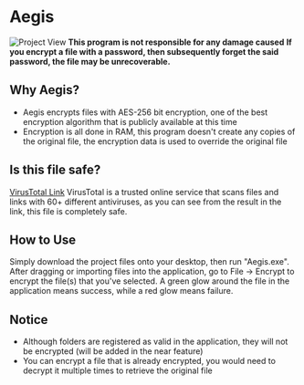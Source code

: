 # Aegis
![Project View](https://i.imgur.com/LJ0EUYC.png)
**This program is not responsible for any damage caused**
**If you encrypt a file with a password, then subsequently forget the said password, the file may be unrecoverable.**

## Why Aegis?
* Aegis encrypts files with AES-256 bit encryption, one of the best encryption algorithm that is publicly available at this time
* Encryption is all done in RAM, this program doesn't create any copies of the original file, the encryption data is used to override the original file

## Is this file safe?
[VirusTotal Link](https://www.virustotal.com/gui/file/bc4c2f3a232ff35b9daa48c67e102f677b3f7f568885cce258d2d7308ae2c8a8/detection)
VirusTotal is a trusted online service that scans files and links with 60+ different antiviruses, as you can see from the result in the link, this file is completely safe.

## How to Use
Simply download the project files onto your desktop, then run "Aegis.exe". After dragging or importing files into the application, go to File -> Encrypt to encrypt the file(s) that you've selected. A green glow around the file in the application means success, while a red glow means failure.

## Notice
* Although folders are registered as valid in the application, they will not be encrypted (will be added in the near feature)
* You can encrypt a file that is already encrypted, you would need to decrypt it multiple times to retrieve the original file
